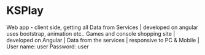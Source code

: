 # KSPlay
Web app -  client side, getting all Data from Services | developed on angular uses bootstrap, animation etc.. 
Games and console shopping site | developed on Angular | Data from the services | responsive to PC & Mobile | User name: user Password: user 
